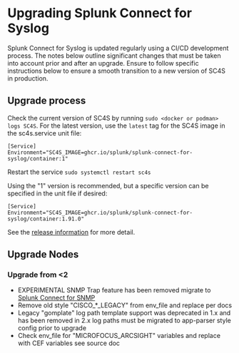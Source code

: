 # Upgrading Splunk Connect for Syslog

Splunk Connect for Syslog is updated regularly using a CI/CD development process.  The notes below outline significant changes that
must be taken into account prior and after an upgrade.  Ensure to follow specific instructions below to ensure a smooth
transition to a new version of SC4S in production.

## Upgrade process
Check the current version of SC4S by running ```sudo <docker or podman> logs SC4S```. For the latest version, use the
`latest` tag for the SC4S image in the sc4s.service unit file:
```
[Service]
Environment="SC4S_IMAGE=ghcr.io/splunk/splunk-connect-for-syslog/container:1"
```
Restart the service
```sudo systemctl restart sc4s```

Using the "1" version is recommended, but a specific version can be specified in the unit file if desired:
```
[Service]
Environment="SC4S_IMAGE=ghcr.io/splunk/splunk-connect-for-syslog/container:1.91.0"
```
See the [release information](https://github.com/splunk/splunk-connect-for-syslog/releases) for more detail.

## Upgrade Nodes


### Upgrade from <2

* EXPERIMENTAL SNMP Trap feature has been removed migrate to [Splunk Connect for SNMP](https://splunk.github.io/splunk-connect-for-snmp)
* Remove old style "CISCO_*_LEGACY" from env_file and replace per docs
* Legacy "gomplate" log path template support was deprecated in 1.x and has been removed in 2.x log paths must be migrated to app-parser style config prior to upgrade
* Check env_file for "MICROFOCUS_ARCSIGHT" variables and replace with CEF variables see source doc
